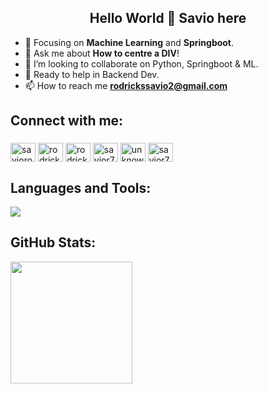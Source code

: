 <h2 align="center">Hello World 👋 Savio here </h2>

- 🌱 Focusing on **Machine Learning** and **Springboot**.
- 💬 Ask me about **How to centre a DIV**!
- 👬 I’m looking to collaborate on Python, Springboot & ML.
- 💁 Ready to help in Backend Dev.
- 📫 How to reach me **rodrickssavio2@gmail.com**

## Connect with me:

<h3 align="left"></h3>
<p align="left">
<a href="https://www.linkedin.com/in/savio-rodricks-187a68250/" target="blank"><img align="center" src="https://raw.githubusercontent.com/rahuldkjain/github-profile-readme-generator/master/src/images/icons/Social/linked-in-alt.svg" alt="saviorodricks" height="30" width="40" /></a>
<a href="https://www.hackerrank.com/rodrickssavio2" target="blank"><img align="center" src="https://raw.githubusercontent.com/rahuldkjain/github-profile-readme-generator/master/src/images/icons/Social/hackerrank.svg" alt="rodrickssavio2" height="30" width="40" /></a>
<a href="https://www.leetcode.com/Savior7" target="blank"><img align="center" src="https://raw.githubusercontent.com/rahuldkjain/github-profile-readme-generator/master/src/images/icons/Social/leet-code.svg" alt="rodrickssavio2" height="30" width="40" /></a>
<a href="https://codeforces.com/profile/savior7" target="blank"><img align="center" src="https://raw.githubusercontent.com/rahuldkjain/github-profile-readme-generator/master/src/images/icons/Social/codeforces.svg" alt="savior7" height="30" width="40" /></a>
<a href="https://auth.geeksforgeeks.org/user/unknownrf7" target="blank"><img align="center" src="https://raw.githubusercontent.com/rahuldkjain/github-profile-readme-generator/master/src/images/icons/Social/geeks-for-geeks.svg" alt="unknownrf7" height="30" width="40" /></a>
<a href="https://www.codechef.com/users/saviorr7" target="blank"><img align="center" src="https://encrypted-tbn0.gstatic.com/images?q=tbn:ANd9GcQIZeQjsAAjJfZCwkusa3rAxmv7YUiZ1OKI2CwYIXQR9L1Jo6Afx-Ct_cPAZ9tJOZGEexY&usqp=CAU" alt="savior7" height="30" width="40" /></a>
</p>

## Languages and Tools:

<p align="left"> <a href="https://github.com/savinwc"><img src="https://skillicons.dev/icons?i=java,python,spring,django,vscode,github,firebase,mysql,aws"> </a> </p>

## GitHub Stats:
<div style="display: flex; justify-content: center;">
    <div style="flex: 1; margin-right: 10px;">
        <img height="195px" src="https://github-readme-stats.vercel.app/api?username=Savinwc&hide_border=true&show_icons=true&count_private=true&theme=gruvbox&bg_color=151515">
    </div>
</div>



